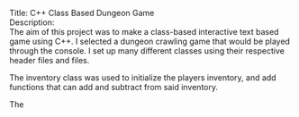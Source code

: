 Title: C++ Class Based Dungeon Game <br>
Description: <br>
The aim of this project was to make a class-based interactive text based game using C++. I selected a dungeon crawling game that would be played through the console. I set up many different classes using their respective header files and files. <br><p>The inventory class was used to initialize the players inventory, and add functions that can add and subtract from said inventory. <br><p>The 

